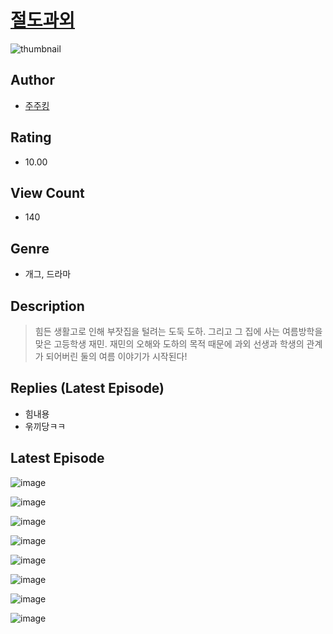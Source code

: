 # [절도과외](https://comic.naver.com/challenge/list?titleId=811147)
![thumbnail](https://image-comic.pstatic.net/user_contents_data/challenge_comic/2023/05/25/338118/upload_3690249323391562295_480x623.jpeg)

## Author
- [주주킹](https://comic.naver.com/artistTitle?id=338118)

## Rating
- 10.00

## View Count
- 140

## Genre
- 개그, 드라마

## Description
> 힘든 생활고로 인해 부잣집을 털려는 도둑 도하. 그리고 그 집에 사는 여름방학을 맞은 고등학생 재민. 재민의 오해와 도하의 목적 때문에 과외 선생과 학생의 관계가 되어버린 둘의 여름 이야기가 시작된다!

## Replies (Latest Episode)
- 힘내용
- 욲끼당ㅋㅋ

## Latest Episode
![image](https://image-comic.pstatic.net/user_contents_data/challenge_comic/2023/05/25/338118/upload_3763145836242024503.jpeg)

![image](https://image-comic.pstatic.net/user_contents_data/challenge_comic/2023/05/25/338118/upload_7075824837149863990.jpeg)

![image](https://image-comic.pstatic.net/user_contents_data/challenge_comic/2023/05/25/338118/upload_3919320670469841465.jpeg)

![image](https://image-comic.pstatic.net/user_contents_data/challenge_comic/2023/05/25/338118/upload_3832954946969874786.jpeg)

![image](https://image-comic.pstatic.net/user_contents_data/challenge_comic/2023/05/25/338118/upload_3763095246546940005.jpeg)

![image](https://image-comic.pstatic.net/user_contents_data/challenge_comic/2023/05/25/338118/upload_3486461449628705587.jpeg)

![image](https://image-comic.pstatic.net/user_contents_data/challenge_comic/2023/05/25/338118/upload_3761740871610295095.jpeg)

![image](https://image-comic.pstatic.net/user_contents_data/challenge_comic/2023/05/25/338118/upload_7149571482861385830.jpeg)
